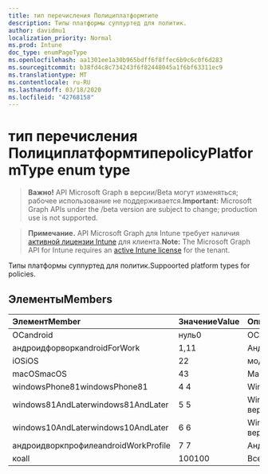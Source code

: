 ```yaml
---
title: тип перечисления Полициплатформтипе
description: Типы платформы суппуртед для политик.
author: davidmu1
localization_priority: Normal
ms.prod: Intune
doc_type: enumPageType
ms.openlocfilehash: aa1301ee1a30b965bdff6f8ffec6b9c6c0f6d283
ms.sourcegitcommit: b38fd4c8c734243f6f82448045a1f6bf63311ec9
ms.translationtype: MT
ms.contentlocale: ru-RU
ms.lasthandoff: 03/18/2020
ms.locfileid: "42768158"
---
```

# <a name="policyplatformtype-enum-type"></a><span data-ttu-id="0ab8d-103">тип перечисления Полициплатформтипе</span><span class="sxs-lookup"><span data-stu-id="0ab8d-103">policyPlatformType enum type</span></span>

> <span data-ttu-id="0ab8d-104">**Важно!** API Microsoft Graph в версии/Beta могут изменяться; рабочее использование не поддерживается.</span><span class="sxs-lookup"><span data-stu-id="0ab8d-104">**Important:** Microsoft Graph APIs under the /beta version are subject to change; production use is not supported.</span></span>

> <span data-ttu-id="0ab8d-105">**Примечание.** API Microsoft Graph для Intune требует наличия [активной лицензии Intune](https://go.microsoft.com/fwlink/?linkid=839381) для клиента.</span><span class="sxs-lookup"><span data-stu-id="0ab8d-105">**Note:** The Microsoft Graph API for Intune requires an [active Intune license](https://go.microsoft.com/fwlink/?linkid=839381) for the tenant.</span></span>

<span data-ttu-id="0ab8d-106">Типы платформы суппуртед для политик.</span><span class="sxs-lookup"><span data-stu-id="0ab8d-106">Suppoorted platform types for policies.</span></span>

## <a name="members"></a><span data-ttu-id="0ab8d-107">Элементы</span><span class="sxs-lookup"><span data-stu-id="0ab8d-107">Members</span></span>
|<span data-ttu-id="0ab8d-108">Элемент</span><span class="sxs-lookup"><span data-stu-id="0ab8d-108">Member</span></span>|<span data-ttu-id="0ab8d-109">Значение</span><span class="sxs-lookup"><span data-stu-id="0ab8d-109">Value</span></span>|<span data-ttu-id="0ab8d-110">Описание</span><span class="sxs-lookup"><span data-stu-id="0ab8d-110">Description</span></span>|
|:---|:---|:---|
|<span data-ttu-id="0ab8d-111">ОС</span><span class="sxs-lookup"><span data-stu-id="0ab8d-111">android</span></span>|<span data-ttu-id="0ab8d-112">нуль</span><span class="sxs-lookup"><span data-stu-id="0ab8d-112">0</span></span>|<span data-ttu-id="0ab8d-113">ОС.</span><span class="sxs-lookup"><span data-stu-id="0ab8d-113">Android.</span></span>|
|<span data-ttu-id="0ab8d-114">андроидфорворк</span><span class="sxs-lookup"><span data-stu-id="0ab8d-114">androidForWork</span></span>|<span data-ttu-id="0ab8d-115">1,1</span><span class="sxs-lookup"><span data-stu-id="0ab8d-115">1</span></span>|<span data-ttu-id="0ab8d-116">Андроидфорворк.</span><span class="sxs-lookup"><span data-stu-id="0ab8d-116">AndroidForWork.</span></span>|
|<span data-ttu-id="0ab8d-117">iOS</span><span class="sxs-lookup"><span data-stu-id="0ab8d-117">iOS</span></span>|<span data-ttu-id="0ab8d-118">2</span><span class="sxs-lookup"><span data-stu-id="0ab8d-118">2</span></span>|<span data-ttu-id="0ab8d-119">модуле.</span><span class="sxs-lookup"><span data-stu-id="0ab8d-119">iOS.</span></span>|
|<span data-ttu-id="0ab8d-120">macOS</span><span class="sxs-lookup"><span data-stu-id="0ab8d-120">macOS</span></span>|<span data-ttu-id="0ab8d-121">4</span><span class="sxs-lookup"><span data-stu-id="0ab8d-121">3</span></span>|<span data-ttu-id="0ab8d-122">MacOS.</span><span class="sxs-lookup"><span data-stu-id="0ab8d-122">MacOS.</span></span>|
|<span data-ttu-id="0ab8d-123">windowsPhone81</span><span class="sxs-lookup"><span data-stu-id="0ab8d-123">windowsPhone81</span></span>|<span data-ttu-id="0ab8d-124">4 </span><span class="sxs-lookup"><span data-stu-id="0ab8d-124">4</span></span>|<span data-ttu-id="0ab8d-125">WindowsPhone 8,1.</span><span class="sxs-lookup"><span data-stu-id="0ab8d-125">WindowsPhone 8.1.</span></span>|
|<span data-ttu-id="0ab8d-126">windows81AndLater</span><span class="sxs-lookup"><span data-stu-id="0ab8d-126">windows81AndLater</span></span>|<span data-ttu-id="0ab8d-127">5 </span><span class="sxs-lookup"><span data-stu-id="0ab8d-127">5</span></span>|<span data-ttu-id="0ab8d-128">Windows 8,1 и более поздние версии</span><span class="sxs-lookup"><span data-stu-id="0ab8d-128">Windows 8.1 and later</span></span>|
|<span data-ttu-id="0ab8d-129">windows10AndLater</span><span class="sxs-lookup"><span data-stu-id="0ab8d-129">windows10AndLater</span></span>|<span data-ttu-id="0ab8d-130">6 </span><span class="sxs-lookup"><span data-stu-id="0ab8d-130">6</span></span>|<span data-ttu-id="0ab8d-131">Windows 10 и более поздних версий.</span><span class="sxs-lookup"><span data-stu-id="0ab8d-131">Windows 10 and later.</span></span>|
|<span data-ttu-id="0ab8d-132">андроидворкпрофиле</span><span class="sxs-lookup"><span data-stu-id="0ab8d-132">androidWorkProfile</span></span>|<span data-ttu-id="0ab8d-133">7 </span><span class="sxs-lookup"><span data-stu-id="0ab8d-133">7</span></span>|<span data-ttu-id="0ab8d-134">Андроидворкпрофиле.</span><span class="sxs-lookup"><span data-stu-id="0ab8d-134">AndroidWorkProfile.</span></span>|
|<span data-ttu-id="0ab8d-135">ко</span><span class="sxs-lookup"><span data-stu-id="0ab8d-135">all</span></span>|<span data-ttu-id="0ab8d-136">100</span><span class="sxs-lookup"><span data-stu-id="0ab8d-136">100</span></span>|<span data-ttu-id="0ab8d-137">Все платформы.</span><span class="sxs-lookup"><span data-stu-id="0ab8d-137">All platforms.</span></span>|



